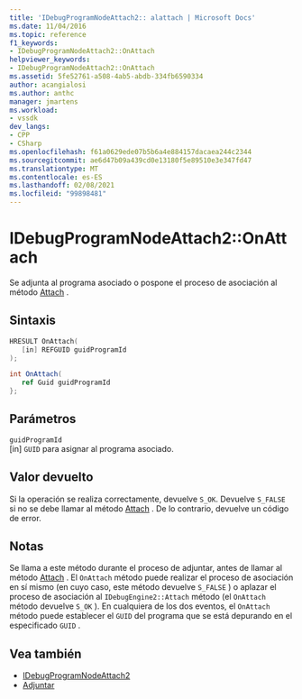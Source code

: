 ```yaml
---
title: 'IDebugProgramNodeAttach2:: alattach | Microsoft Docs'
ms.date: 11/04/2016
ms.topic: reference
f1_keywords:
- IDebugProgramNodeAttach2::OnAttach
helpviewer_keywords:
- IDebugProgramNodeAttach2::OnAttach
ms.assetid: 5fe52761-a508-4ab5-abdb-334fb6590334
author: acangialosi
ms.author: anthc
manager: jmartens
ms.workload:
- vssdk
dev_langs:
- CPP
- CSharp
ms.openlocfilehash: f61a0629ede07b5b6a4e884157dacaea244c2344
ms.sourcegitcommit: ae6d47b09a439cd0e13180f5e89510e3e347fd47
ms.translationtype: MT
ms.contentlocale: es-ES
ms.lasthandoff: 02/08/2021
ms.locfileid: "99898481"
---
```

# <a name="idebugprogramnodeattach2onattach"></a>IDebugProgramNodeAttach2::OnAttach
Se adjunta al programa asociado o pospone el proceso de asociación al método [Attach](../../../extensibility/debugger/reference/idebugengine2-attach.md) .

## <a name="syntax"></a>Sintaxis

```cpp
HRESULT OnAttach(
   [in] REFGUID guidProgramId
);
```

```csharp
int OnAttach(
   ref Guid guidProgramId
};
```

## <a name="parameters"></a>Parámetros
`guidProgramId`\
[in] `GUID` para asignar al programa asociado.

## <a name="return-value"></a>Valor devuelto
 Si la operación se realiza correctamente, devuelve `S_OK`. Devuelve `S_FALSE` si no se debe llamar al método [Attach](../../../extensibility/debugger/reference/idebugengine2-attach.md) . De lo contrario, devuelve un código de error.

## <a name="remarks"></a>Notas
 Se llama a este método durante el proceso de adjuntar, antes de llamar al método [Attach](../../../extensibility/debugger/reference/idebugengine2-attach.md) . El `OnAttach` método puede realizar el proceso de asociación en sí mismo (en cuyo caso, este método devuelve `S_FALSE` ) o aplazar el proceso de asociación al `IDebugEngine2::Attach` método (el `OnAttach` método devuelve `S_OK` ). En cualquiera de los dos eventos, el `OnAttach` método puede establecer el `GUID` del programa que se está depurando en el especificado `GUID` .

## <a name="see-also"></a>Vea también
- [IDebugProgramNodeAttach2](../../../extensibility/debugger/reference/idebugprogramnodeattach2.md)
- [Adjuntar](../../../extensibility/debugger/reference/idebugengine2-attach.md)
